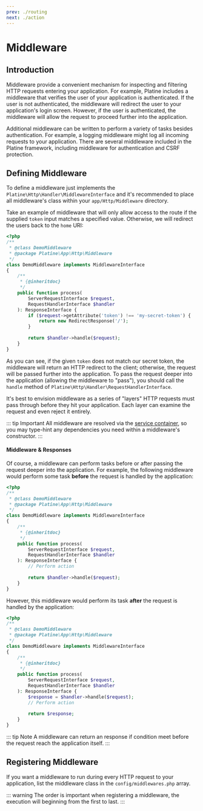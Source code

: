 ```yaml
---
prev: ./routing
next: ./action
---
```

# Middleware

## Introduction

Middleware provide a convenient mechanism for inspecting and filtering HTTP requests entering your application. For example, Platine includes a middleware that verifies the user of your application is authenticated. If the user is not authenticated, the middleware will redirect the user to your application's login screen. However, if the user is authenticated, the middleware will allow the request to proceed further into the application.

Additional middleware can be written to perform a variety of tasks besides authentication. For example, a logging middleware might log all incoming requests to your application. There are several middleware included in the Platine framework, including middleware for authentication and CSRF protection.

## Defining Middleware

To define a middleware just implements the `Platine\Http\Handler\MiddlewareInterface` and it's recommended to place all middleware's class within your `app/Http/Middleware` directory. 

Take an example of middleware that will only allow access to the route if the supplied `token` input matches a specified value. Otherwise, we will redirect the users back to the `home` URI:

```php
<?php
/**
 * @class DemoMiddleware
 * @package Platine\App\Http\Middleware
 */
class DemoMiddleware implements MiddlewareInterface
{
    /**
     * {@inheritdoc}
     */
    public function process(
        ServerRequestInterface $request,
        RequestHandlerInterface $handler
    ): ResponseInterface {
        if ($request->getAttribute('token') !== 'my-secret-token') {
            return new RedirectResponse('/');
        }
        
        return $handler->handle($request);
    }
}
```

As you can see, if the given `token` does not match our secret token, the middleware will return an HTTP redirect to the client; otherwise, the request will be passed further into the application. To pass the request deeper into the application (allowing the middleware to "pass"), you should call the `handle` method of `Platine\Http\Handler\RequestHandlerInterface`.

It's best to envision middleware as a series of "layers" HTTP requests must pass through before they hit your application. Each layer can examine the request and even reject it entirely.

::: tip Important
All middleware are resolved via the [service container](../general/container.md), so you may type-hint any dependencies you need within a middleware's constructor.
:::
#### Middleware & Responses

Of course, a middleware can perform tasks before or after passing the request deeper into the application. For example, the following middleware would perform some task **before** the request is handled by the application:

```php
<?php
/**
 * @class DemoMiddleware
 * @package Platine\App\Http\Middleware
 */
class DemoMiddleware implements MiddlewareInterface
{
    /**
     * {@inheritdoc}
     */
    public function process(
        ServerRequestInterface $request,
        RequestHandlerInterface $handler
    ): ResponseInterface {
        // Perform action
        
        return $handler->handle($request);
    }
}
```

However, this middleware would perform its task **after** the request is handled by the application:

```php
<?php
/**
 * @class DemoMiddleware
 * @package Platine\App\Http\Middleware
 */
class DemoMiddleware implements MiddlewareInterface
{
    /**
     * {@inheritdoc}
     */
    public function process(
        ServerRequestInterface $request,
        RequestHandlerInterface $handler
    ): ResponseInterface {
        $response = $handler->handle($request);
        // Perform action
        
        return $response;
    }
}
```

::: tip Note
A middleware can return an response if condition meet before the request reach the application itself.
:::

## Registering Middleware

If you want a middleware to run during every HTTP request to your application, list the middleware class in the `config/middlewares.php` array.

::: warning
The order is important when registering a middleware, the execution will beginning from the first to last.
:::